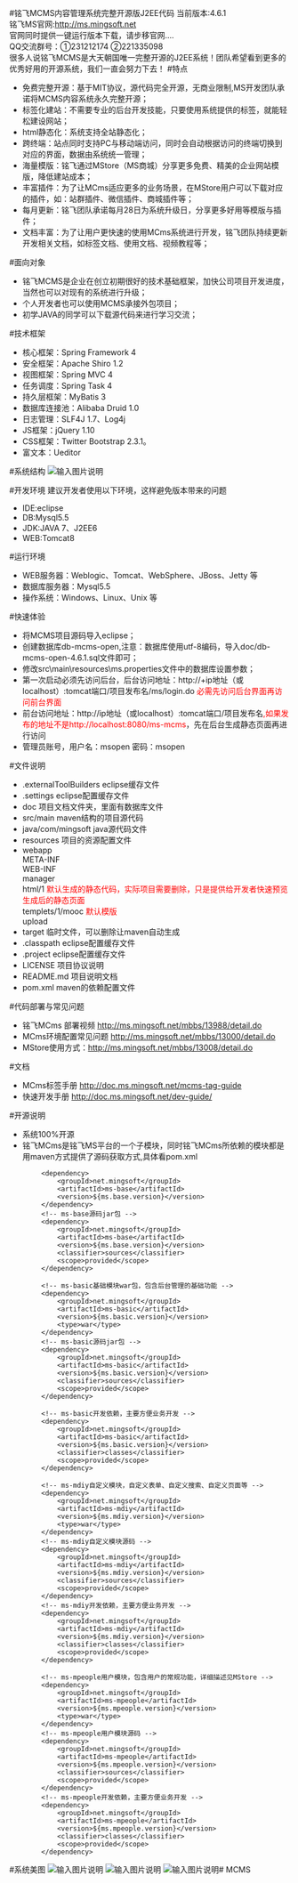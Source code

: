 #铭飞MCMS内容管理系统完整开源版J2EE代码
当前版本:4.6.1<br/>
铭飞MS官网:http://ms.mingsoft.net<br/>
官网同时提供一键运行版本下载，请步移官网....<br/>
QQ交流群号：①231212174 ②221335098 <br/>
很多人说铭飞MCMS是大天朝国唯一完整开源的J2EE系统！团队希望看到更多的优秀好用的开源系统，我们一直会努力下去！
#特点 
* 免费完整开源：基于MIT协议，源代码完全开源，无商业限制,MS开发团队承诺将MCMS内容系统永久完整开源；<br/>
* 标签化建站：不需要专业的后台开发技能，只要使用系统提供的标签，就能轻松建设网站；<br/>
* html静态化：系统支持全站静态化；<br/>
* 跨终端：站点同时支持PC与移动端访问，同时会自动根据访问的终端切换到对应的界面，数据由系统统一管理；<br/>
* 海量模版：铭飞通过MStore（MS商城）分享更多免费、精美的企业网站模版，降低建站成本；<br/>
* 丰富插件：为了让MCms适应更多的业务场景，在MStore用户可以下载对应的插件，如：站群插件、微信插件、商城插件等；<br/>
* 每月更新：铭飞团队承诺每月28日为系统升级日，分享更多好用等模版与插件；<br/>
* 文档丰富：为了让用户更快速的使用MCms系统进行开发，铭飞团队持续更新开发相关文档，如标签文档、使用文档、视频教程等；<br/>

#面向对象
* 铭飞MCMS是企业在创立初期很好的技术基础框架，加快公司项目开发进度，当然也可以对现有的系统进行升级；
* 个人开发者也可以使用MCMS承接外包项目；
* 初学JAVA的同学可以下载源代码来进行学习交流；

#技术框架
* 核心框架：Spring Framework 4
* 安全框架：Apache Shiro 1.2
* 视图框架：Spring MVC 4
* 任务调度：Spring Task 4
* 持久层框架：MyBatis 3
* 数据库连接池：Alibaba Druid 1.0
* 日志管理：SLF4J 1.7、Log4j
* JS框架：jQuery 1.10
* CSS框架：Twitter Bootstrap 2.3.1。
* 富文本：Ueditor

#系统结构
![输入图片说明](http://doc.ms.mingsoft.net/dev-guide/%E9%93%AD%E9%A3%9E%E5%BA%95%E5%B1%82%E6%95%B4%E4%BD%93%E7%BB%93%E6%9E%84%E5%9B%BE/%E6%95%B4%E4%BD%93%E7%BB%93%E6%9E%84.png "铭飞系统结构")

#开发环境
建议开发者使用以下环境，这样避免版本带来的问题
* IDE:eclipse
* DB:Mysql5.5
* JDK:JAVA 7、J2EE6
* WEB:Tomcat8

#运行环境
* WEB服务器：Weblogic、Tomcat、WebSphere、JBoss、Jetty 等
* 数据库服务器：Mysql5.5
* 操作系统：Windows、Linux、Unix 等


#快速体验
* 将MCMS项目源码导入eclipse；
* 创建数据库db-mcms-open,注意：数据库使用utf-8编码，导入doc/db-mcms-open-4.6.1.sql文件即可；
* 修改src\main\resources\ms.properties文件中的数据库设置参数；
* 第一次启动必须先访问后台，后台访问地址：http://+ip地址（或localhost）:tomcat端口/项目发布名/ms/login.do <font color="red">必需先访问后台界面再访问前台界面</font>
* 前台访问地址：http://ip地址（或localhost）:tomcat端口/项目发布名<font color="red">,如果发布的地址不是http://localhost:8080/ms-mcms</font>，先在后台生成静态页面再进行访问
* 管理员账号，用户名：msopen 密码：msopen

#文件说明 
* .externalToolBuilders eclipse缓存文件
* .settings  eclipse配置缓存文件
* doc  项目文档文件夹，里面有数据库文件
* src/main maven结构的项目源代码  
* java/com/mingsoft java源代码文件
* resources 项目的资源配置文件
* webapp<br/>
   	 META-INF <br/>
	 WEB-INF <br/>
	 	 manager <br/>
	 html/1 <font color="red">默认生成的静态代码，实际项目需要删除，只是提供给开发者快速预览生成后的静态页面</font><br/>
	 templets/1/mooc  <font color="red">默认模版</font><br/>
	 upload  <br/>
*   target  临时文件，可以删除让maven自动生成
* .classpath eclipse配置缓存文件
* .project  eclipse配置缓存文件
* LICENSE 项目协议说明
* README.md 项目说明文档
* pom.xml maven的依赖配置文件

#代码部署与常见问题
* 铭飞MCms 部署视频 http://ms.mingsoft.net/mbbs/13988/detail.do
* MCms环境配置常见问题  http://ms.mingsoft.net/mbbs/13000/detail.do
* MStore使用方式：http://ms.mingsoft.net/mbbs/13008/detail.do

#文档
* MCms标签手册 http://doc.ms.mingsoft.net/mcms-tag-guide
* 快速开发手册 http://doc.ms.mingsoft.net/dev-guide/


#开源说明
* 系统100%开源
* 铭飞MCms是铭飞MS平台的一个子模块，同时铭飞MCms所依赖的模块都是用maven方式提供了源码获取方式,具体看pom.xml

```
		<dependency>
			<groupId>net.mingsoft</groupId>
			<artifactId>ms-base</artifactId>
			<version>${ms.base.version}</version>
		</dependency>
		<!-- ms-base源码jar包 -->
		<dependency>
			<groupId>net.mingsoft</groupId>
			<artifactId>ms-base</artifactId>
			<version>${ms.base.version}</version>
			<classifier>sources</classifier>
			<scope>provided</scope>
		</dependency>

		<!-- ms-basic基础模块war包，包含后台管理的基础功能 -->
		<dependency>
			<groupId>net.mingsoft</groupId>
			<artifactId>ms-basic</artifactId>
			<version>${ms.basic.version}</version>
			<type>war</type>
		</dependency>
		<!-- ms-basic源码jar包 -->
		<dependency>
			<groupId>net.mingsoft</groupId>
			<artifactId>ms-basic</artifactId>
			<version>${ms.basic.version}</version>
			<classifier>sources</classifier>
			<scope>provided</scope>
		</dependency>

		<!-- ms-basic开发依赖，主要方便业务开发 -->
		<dependency>
			<groupId>net.mingsoft</groupId>
			<artifactId>ms-basic</artifactId>
			<version>${ms.basic.version}</version>
			<classifier>classes</classifier>
			<scope>provided</scope>
		</dependency>

		<!-- ms-mdiy自定义模块，自定义表单、自定义搜索、自定义页面等 -->
		<dependency>
			<groupId>net.mingsoft</groupId>
			<artifactId>ms-mdiy</artifactId>
			<version>${ms.mdiy.version}</version>
			<type>war</type>
		</dependency>
		<!-- ms-mdiy自定义模块源码 -->
		<dependency>
			<groupId>net.mingsoft</groupId>
			<artifactId>ms-mdiy</artifactId>
			<version>${ms.mdiy.version}</version>
			<classifier>sources</classifier>
			<scope>provided</scope>
		</dependency>
		<!-- ms-mdiy开发依赖，主要方便业务开发 -->
		<dependency>
			<groupId>net.mingsoft</groupId>
			<artifactId>ms-mdiy</artifactId>
			<version>${ms.mdiy.version}</version>
			<classifier>classes</classifier>
			<scope>provided</scope>
		</dependency>

		<!-- ms-mpeople用户模块，包含用户的常规功能，详细描述见MStore -->
		<dependency>
			<groupId>net.mingsoft</groupId>
			<artifactId>ms-mpeople</artifactId>
			<version>${ms.mpeople.version}</version>
			<type>war</type>
		</dependency>
		<!-- ms-mpeople用户模块源码 -->
		<dependency>
			<groupId>net.mingsoft</groupId>
			<artifactId>ms-mpeople</artifactId>
			<version>${ms.mpeople.version}</version>
			<classifier>sources</classifier>
			<scope>provided</scope>
		</dependency>
		<!-- ms-mpeople开发依赖，主要方便业务开发 -->
		<dependency>
			<groupId>net.mingsoft</groupId>
			<artifactId>ms-mpeople</artifactId>
			<version>${ms.mpeople.version}</version>
			<classifier>classes</classifier>
			<scope>provided</scope>
		</dependency>
```
#系统美图
![输入图片说明](http://git.oschina.net/uploads/images/2015/1029/110523_6727b755_542665.jpeg "铭飞模版商城，模版商城")
![输入图片说明](http://git.oschina.net/uploads/images/2015/1108/143215_21e5f30a_542665.png "铭飞模版商城，插件商城")
![输入图片说明](http://git.oschina.net/uploads/images/2015/1029/105109_bf9db869_542665.png "铭飞内容管理系统后台演示")# MCMS

